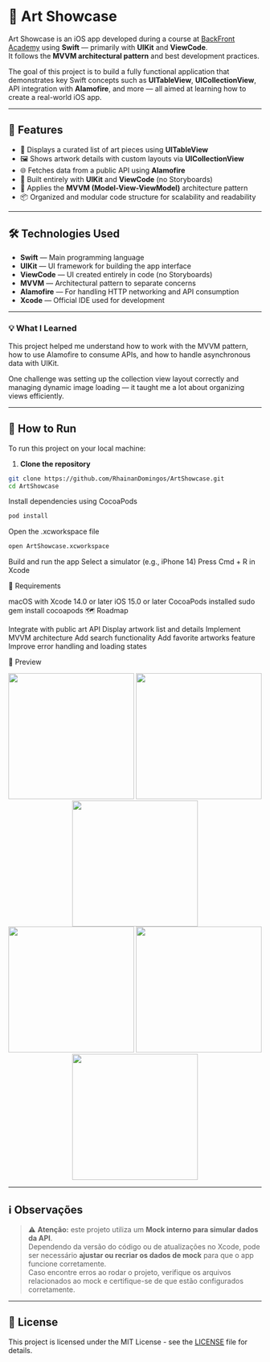 # 📱 Art Showcase

Art Showcase is an iOS app developed during a course at [BackFront Academy](https://backfront.academy) using **Swift** — primarily with **UIKit** and **ViewCode**.  
It follows the **MVVM architectural pattern** and best development practices.  

The goal of this project is to build a fully functional application that demonstrates key Swift concepts such as **UITableView**, **UICollectionView**, API integration with **Alamofire**, and more — all aimed at learning how to create a real-world iOS app.

---

## 🚀 Features

- 🎨 Displays a curated list of art pieces using **UITableView**
- 🖼️ Shows artwork details with custom layouts via **UICollectionView**
- 🌐 Fetches data from a public API using **Alamofire**
- 📱 Built entirely with **UIKit** and **ViewCode** (no Storyboards)
- 🧠 Applies the **MVVM (Model-View-ViewModel)** architecture pattern
- 📦 Organized and modular code structure for scalability and readability

---

## 🛠️ Technologies Used

- **Swift** — Main programming language
- **UIKit** — UI framework for building the app interface
- **ViewCode** — UI created entirely in code (no Storyboards)
- **MVVM** — Architectural pattern to separate concerns
- **Alamofire** — For handling HTTP networking and API consumption
- **Xcode** — Official IDE used for development

---

### 💡 What I Learned

This project helped me understand how to work with the MVVM pattern, how to use Alamofire to consume APIs, and how to handle asynchronous data with UIKit.

One challenge was setting up the collection view layout correctly and managing dynamic image loading — it taught me a lot about organizing views efficiently.

---

## 🧪 How to Run

To run this project on your local machine:

1. **Clone the repository**
```bash
git clone https://github.com/RhainanDomingos/ArtShowcase.git
cd ArtShowcase
```
Install dependencies using CocoaPods
```bash
pod install
```
Open the .xcworkspace file
```bash
open ArtShowcase.xcworkspace
```
Build and run the app
Select a simulator (e.g., iPhone 14)
Press Cmd + R in Xcode


📱 Requirements

macOS with Xcode 14.0 or later
iOS 15.0 or later
CocoaPods installed
sudo gem install cocoapods
🗺️ Roadmap

 Integrate with public art API
 Display artwork list and details
 Implement MVVM architecture
 Add search functionality
 Add favorite artworks feature
 Improve error handling and loading states

 
🎥 Preview


 <div align="center">
  <img src="https://github.com/user-attachments/assets/dc11e80b-4aad-49cf-8f85-99273a75286c" width="250" />
  <img src="https://github.com/user-attachments/assets/187d1b8e-9cc6-4a9b-8018-e2f0189ff28d" width="250" />
  <img src="https://github.com/user-attachments/assets/30a313f1-b359-440c-b589-238601d45fc8" width="250" />
  <br/>
  <img src="https://github.com/user-attachments/assets/28f62785-9b9c-47fd-8d46-1094f1109387" width="250" />
  <img src="https://github.com/user-attachments/assets/8408a00f-1717-4249-827c-69b86b2a6cbf" width="250" />
  <img src="https://github.com/user-attachments/assets/20354635-8535-49ee-8db4-39940e3e4dda" width="250" />
</div>

---

## ℹ️ Observações

> ⚠️ **Atenção:** este projeto utiliza um **Mock interno para simular dados da API**.  
> Dependendo da versão do código ou de atualizações no Xcode, pode ser necessário **ajustar ou recriar os dados de mock** para que o app funcione corretamente.  
> Caso encontre erros ao rodar o projeto, verifique os arquivos relacionados ao mock e certifique-se de que estão configurados corretamente.

---

## 📝 License

This project is licensed under the MIT License - see the [LICENSE](LICENSE) file for details.

